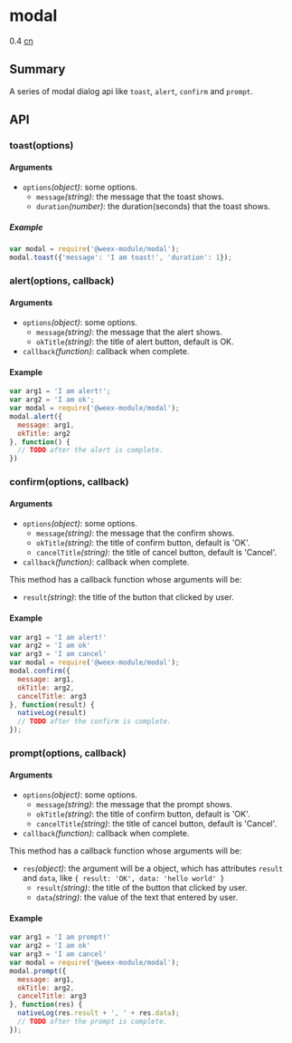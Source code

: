 # modal
<span class="weex-version">0.4</span>
<a href="https://github.com/weexteam/article/wiki/%E6%AC%A2%E8%BF%8E%E5%8F%82%E4%B8%8EWeex%E4%B8%AD%E6%96%87%E6%96%87%E6%A1%A3%E7%BF%BB%E8%AF%91"  class="weex-translate incomplete">cn</a>

## Summary

A series of modal dialog api like `toast`, `alert`, `confirm` and `prompt`.

## API

### toast(options)

#### Arguments

* `options`*(object)*: some options.
  * `message`*(string)*: the message that the toast shows.
  * `duration`*(number)*: the duration(seconds) that the toast shows.


##### Example

```javascript
var modal = require('@weex-module/modal');
modal.toast({'message': 'I am toast!', 'duration': 1});
```

### alert(options, callback)

#### Arguments

* `options`*(object)*: some options.
  * `message`*(string)*: the message that the alert shows.
  * `okTitle`*(string)*: the title of alert button, default is OK.
* `callback`*(function)*: callback when complete.

#### Example

```javascript
var arg1 = 'I am alert!';
var arg2 = 'I am ok';
var modal = require('@weex-module/modal');
modal.alert({
  message: arg1,
  okTitle: arg2
}, function() {
  // TODO after the alert is complete.
})
```
    
### confirm(options, callback)

#### Arguments

* `options`*(object)*: some options.
  * `message`*(string)*: the message that the confirm shows.
  * `okTitle`*(string)*: the title of confirm button, default is 'OK'.
  * `cancelTitle`*(string)*: the title of cancel button, default is 'Cancel'.
* `callback`*(function)*: callback when complete.

This method has a callback function whose arguments will be:

* `result`*(string)*: the title of the button that clicked by user.
  
#### Example

```javascript
var arg1 = 'I am alert!'
var arg2 = 'I am ok'
var arg3 = 'I am cancel'
var modal = require('@weex-module/modal');
modal.confirm({
  message: arg1,
  okTitle: arg2,
  cancelTitle: arg3
}, function(result) {
  nativeLog(result)
  // TODO after the confirm is complete.
});
```

### prompt(options, callback)

#### Arguments

* `options`*(object)*: some options.
  * `message`*(string)*: the message that the prompt shows.
  * `okTitle`*(string)*: the title of confirm button, default is 'OK'.
  * `cancelTitle`*(string)*: the title of cancel button, default is 'Cancel'.
* `callback`*(function)*: callback when complete.
   
This method has a callback function whose arguments will be:

* `res`*(object)*: the argument will be a object, which has attributes `result` and `data`, like `{ result: 'OK', data: 'hello world' }`
  * `result`*(string)*: the title of the button that clicked by user.
  * `data`*(string)*: the value of the text that entered by user.

#### Example

```javascript
var arg1 = 'I am prompt!'
var arg2 = 'I am ok'
var arg3 = 'I am cancel'
var modal = require('@weex-module/modal');
modal.prompt({
  message: arg1,
  okTitle: arg2,
  cancelTitle: arg3
}, function(res) {
  nativeLog(res.result + ', ' + res.data);
  // TODO after the prompt is complete.
});
```



